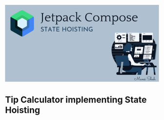 ![](https://github.com/samAricha/Tip_Calculator/blob/master/hoisting.png)

# Tip Calculator implementing State Hoisting
